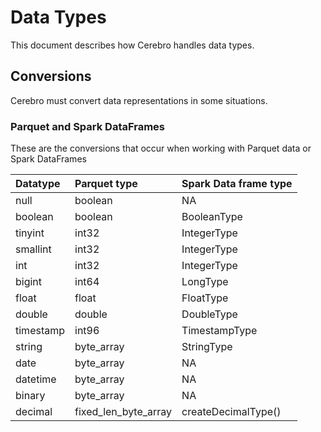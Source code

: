 # Data Types
This document describes how Cerebro handles data types.

## Conversions
Cerebro must convert data  representations in some situations.

### Parquet and Spark DataFrames
These are the  conversions that occur when working with Parquet data or
Spark DataFrames

| Datatype | Parquet type | Spark Data frame type |
| :--- | :--- | :--- |
| null | boolean | NA |
| boolean | boolean | BooleanType |
| tinyint | int32 | IntegerType |
| smallint | int32 | IntegerType |
| int | int32 | IntegerType |
| bigint | int64 | LongType |
| float | float | FloatType |
| double | double | DoubleType |
| timestamp | int96 | TimestampType |
| string | byte_array | StringType |
| date | byte_array | NA |
| datetime | byte_array | NA |
| binary | byte_array | NA |
| decimal | fixed_len_byte_array | createDecimalType() |

